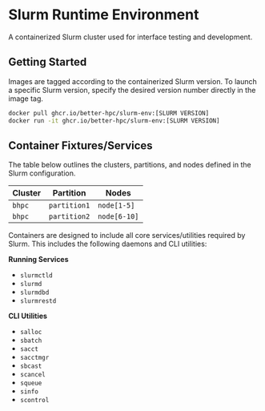 # Slurm Runtime Environment

A containerized Slurm cluster used for interface testing and development.

## Getting Started

Images are tagged according to the containerized Slurm version.
To launch a specific Slurm version, specify the desired version number directly in the image tag.

```bash
docker pull ghcr.io/better-hpc/slurm-env:[SLURM VERSION]
docker run -it ghcr.io/better-hpc/slurm-env:[SLURM VERSION]
```

## Container Fixtures/Services

The table below outlines the clusters, partitions, and nodes defined in the Slurm configuration.

| Cluster | Partition    | Nodes        |
|---------|--------------|--------------|
| `bhpc`  | `partition1` | `node[1-5]`  |
| `bhpc`  | `partition2` | `node[6-10]` |

Containers are designed to include all core services/utilities required by Slurm.
This includes the following daemons and CLI utilities:

**Running Services**
- `slurmctld`
- `slurmd`
- `slurmdbd`
- `slurmrestd`

**CLI Utilities**
- `salloc`
- `sbatch`
- `sacct`
- `sacctmgr`
- `sbcast`
- `scancel`
- `squeue`
- `sinfo`
- `scontrol`

